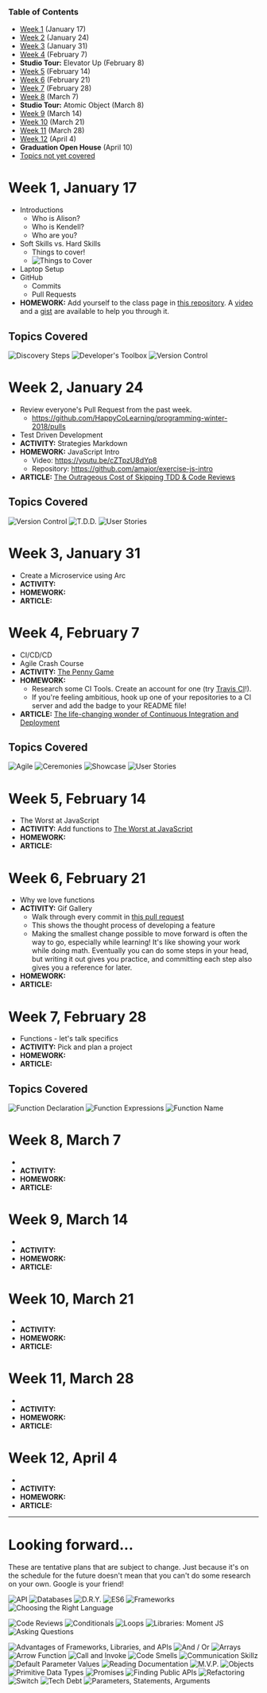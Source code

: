 ### Table of Contents

* [Week 1](Winter-2018.md#week-1-january-17) (January 17)
* [Week 2](Winter-2018.md#week-2-january-24) (January 24)
* [Week 3](Winter-2018.md#week-3-january-31) (January 31)
* [Week 4](Winter-2018.md#week-4-february-7) (February 7)
* **Studio Tour:** Elevator Up (February 8)
* [Week 5](Winter-2018.md#week-5-february-14) (February 14)
* [Week 6](Winter-2018.md#week-6-february-21) (February 21)
* [Week 7](Winter-2018.md#week-7-february-28) (February 28)
* [Week 8](Winter-2018.md#week-8-march-7) (March 7)
* **Studio Tour:** Atomic Object (March 8)
* [Week 9](Winter-2018.md#week-9-march-14) (March 14)
* [Week 10](Winter-2018.md#week-10-march-21) (March 21)
* [Week 11](Winter-2018.md#week-11-march-28) (March 28)
* [Week 12](Winter-2018.md#week-12-april-4) (April 4)
* **Graduation Open House** (April 10)
* [Topics not yet covered](Winter-2018.md#looking-forward)

# Week 1, January 17

* Introductions
  * Who is Alison?
  * Who is Kendell?
  * Who are you?
* Soft Skills vs. Hard Skills
  * Things to cover!
  * ![Things to Cover](images/2018_01/ThingsToCover.JPG)
* Laptop Setup
* GitHub
  * Commits
  * Pull Requests
* **HOMEWORK:** Add yourself to the class page in [this repository](https://github.com/HappyCoLearning/programming-winter-2018). A [video](https://youtu.be/TuMV9UTHmuw) and a [gist](https://gist.github.com/amajor/a9e02a85cdd7126bcf12778aa8a92c87) are available to help you through it.

## Topics Covered

![Discovery Steps](images/2018_01/_DiscoverySteps.jpeg)
![Developer's Toolbox](images/2018_01/_Toolbox.jpeg)
![Version Control](images/2018_01/_VersionControl.jpeg)

# Week 2, January 24

* Review everyone's Pull Request from the past week.
  * https://github.com/HappyCoLearning/programming-winter-2018/pulls
* Test Driven Development
* **ACTIVITY:** Strategies Markdown
* **HOMEWORK:** JavaScript Intro
  * Video: https://youtu.be/cZTpzU8dYp8
  * Repository: https://github.com/amajor/exercise-js-intro
* **ARTICLE:** [The Outrageous Cost of Skipping TDD & Code Reviews](https://medium.com/javascript-scene/the-outrageous-cost-of-skipping-tdd-code-reviews-57887064c412)

## Topics Covered

![Version Control](images/2018_01/_VersionControl.jpeg)
![T.D.D.](images/2018_01/_TDD.jpeg)
![User Stories](images/2018_01/_UserStories.jpeg)

# Week 3, January 31

* Create a Microservice using Arc
* **ACTIVITY:**
* **HOMEWORK:**
* **ARTICLE:**

# Week 4, February 7

* CI/CD/CD
* Agile Crash Course
* **ACTIVITY:** [The Penny Game](http://kc.agilehood.org/a-pitcher-of-kool-aid-for-20-cents/)
* **HOMEWORK:**
  * Research some CI Tools. Create an account for one (try [Travis CI](https://travis-ci.org/)!).
  * If you're feeling ambitious, hook up one of your repositories to a CI server and add the badge to your README file!
* **ARTICLE:** [The life-changing wonder of Continuous Integration and Deployment](https://medium.freecodecamp.org/the-life-changing-wonder-of-continuous-integration-and-deployment-97f833505eea)

## Topics Covered

![Agile](images/2018_01/_Agile.jpeg)
![Ceremonies](images/2018_01/_Ceremonies.jpeg)
![Showcase](images/2018_01/_Showcase.jpeg)
![User Stories](images/2018_01/_UserStories.jpeg)

# Week 5, February 14

* The Worst at JavaScript
* **ACTIVITY:** Add functions to [The Worst at JavaScript](https://github.com/grandrapidsjavascript/the-worst-at-javascript)
* **HOMEWORK:**
* **ARTICLE:**

# Week 6, February 21

* Why we love functions
* **ACTIVITY:** Gif Gallery
  * Walk through every commit in [this pull request](https://github.com/amajor/gif-gallery/pull/2)
  * This shows the thought process of developing a feature
  * Making the smallest change possible to move forward is often the way to go, especially while learning! It's like showing your work while doing math. Eventually you can do some steps in your head, but writing it out gives you practice, and committing each step also gives you a reference for later.
* **HOMEWORK:**
* **ARTICLE:**

# Week 7, February 28

* Functions - let's talk specifics
* **ACTIVITY:** Pick and plan a project
* **HOMEWORK:**
* **ARTICLE:**
 
 ## Topics Covered
 
![Function Declaration](images/2018_01/_FunctionDeclaration.jpeg)
![Function Expressions](images/2018_01/_FunctionExpressions.jpeg)
![Function Name](images/2018_01/_FunctionName.jpeg)

# Week 8, March 7

* <topics here>
* **ACTIVITY:**
* **HOMEWORK:**
* **ARTICLE:**

# Week 9, March 14

* <topics here>
* **ACTIVITY:**
* **HOMEWORK:**
* **ARTICLE:**

# Week 10, March 21

* <topics here>
* **ACTIVITY:**
* **HOMEWORK:**
* **ARTICLE:**

# Week 11, March 28

* <topics here>
* **ACTIVITY:**
* **HOMEWORK:**
* **ARTICLE:**

# Week 12, April 4

* <topics here>
* **ACTIVITY:**
* **HOMEWORK:**
* **ARTICLE:**

***

# Looking forward...

These are tentative plans that are subject to change. Just because it's on the
schedule for the future doesn't mean that you can't do some research on your
own. Google is your friend!

![API](images/2018_01/_API.jpeg)
![Databases](images/2018_01/_Databases.jpeg)
![D.R.Y.](images/2018_01/_DRY.jpeg)
![ES6](images/2018_01/_ES6.jpeg)
![Frameworks](images/2018_01/_Frameworks.jpeg)
![Choosing the Right Language](images/2018_01/_Language.jpeg)

![Code Reviews](images/2018_01/_CodeReviews.jpeg)
![Conditionals](images/2018_01/_Conditionals.jpeg)
![Loops](images/2018_01/_Loops.jpeg)
![Libraries: Moment JS](images/2018_01/_MomentJS.jpeg)
![Asking Questions](images/2018_01/_Questions.jpeg)

![Advantages of Frameworks, Libraries, and APIs](images/2018_01/_AdvantagesOf.jpeg)
![And / Or](images/2018_01/_AndOr.jpeg)
![Arrays](images/2018_01/_Arrays.jpeg)
![Arrow Function](images/2018_01/_ArrowFunction.jpeg)
![Call and Invoke](images/2018_01/_CallInvoke.jpeg)
![Code Smells](images/2018_01/_CodeSmells.jpeg)
![Communication Skillz](images/2018_01/_Communication.jpeg)
![Default Parameter Values](images/2018_01/_DefaultValues.jpeg)
![Reading Documentation](images/2018_01/_Documentation.jpeg)
![M.V.P.](images/2018_01/_MVP.jpeg)
![Objects](images/2018_01/_Objects.jpeg)
![Primitive Data Types](images/2018_01/_PrimitiveDatatypes.jpeg)
![Promises](images/2018_01/_Promises.jpeg)
![Finding Public APIs](images/2018_01/_PublicAPIs.jpeg)
![Refactoring](images/2018_01/_Refactor.jpeg)
![Switch](images/2018_01/_Switch.jpeg)
![Tech Debt](images/2018_01/_TechDebt.jpeg)
![Parameters, Statements, Arguments](images/2018_01/_Vocab.jpeg)
